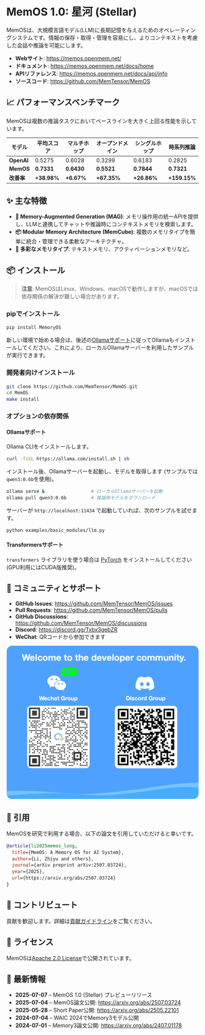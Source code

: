 # MemOS 1.0: 星河 (Stellar)

MemOSは、大規模言語モデル(LLM)に長期記憶を与えるためのオペレーティングシステムです。情報の保存・取得・管理を容易にし、よりコンテキストを考慮した会話や推論を可能にします。

- **Webサイト**: <https://memos.openmem.net/>
- **ドキュメント**: <https://memos.openmem.net/docs/home>
- **APIリファレンス**: <https://memos.openmem.net/docs/api/info>
- **ソースコード**: <https://github.com/MemTensor/MemOS>

## 📈 パフォーマンスベンチマーク

MemOSは複数の推論タスクにおいてベースラインを大きく上回る性能を示しています。

| モデル | 平均スコア | マルチホップ | オープンドメイン | シングルホップ | 時系列推論 |
| ------ | ---------- | ------------ | ---------------- | -------------- | ---------- |
| **OpenAI** | 0.5275 | 0.6028 | 0.3299 | 0.6183 | 0.2825 |
| **MemOS** | **0.7331** | **0.6430** | **0.5521** | **0.7844** | **0.7321** |
| **改善率** | **+38.98%** | **+6.67%** | **+67.35%** | **+26.86%** | **+159.15%** |

## ✨ 主な特徴

- **🧠 Memory-Augmented Generation (MAG)**: メモリ操作用の統一APIを提供し、LLMと連携してチャットや推論時にコンテキストメモリを検索します。
- **📦 Modular Memory Architecture (MemCube)**: 複数のメモリタイプを簡単に統合・管理できる柔軟なアーキテクチャ。
- **💾 多彩なメモリタイプ**: テキストメモリ、アクティベーションメモリなど。

## 📦 インストール

> **注意**: MemOSはLinux、Windows、macOSで動作しますが、macOSでは依存関係の解決が難しい場合があります。

### pipでインストール

```bash
pip install MemoryOS
```

新しい環境で始める場合は、後述の[Ollamaサポート](#ollama-サポート)に従ってOllamaもインストールしてください。これにより、ローカルOllamaサーバーを利用したサンプルが実行できます。

### 開発者向けインストール

```bash
git clone https://github.com/MemTensor/MemOS.git
cd MemOS
make install
```

### オプションの依存関係

#### Ollamaサポート

Ollama CLIをインストールします。

```bash
curl -fsSL https://ollama.com/install.sh | sh
```

インストール後、Ollamaサーバーを起動し、モデルを取得します (サンプルでは`qwen3:0.6b`を使用)。

```bash
ollama serve &                 # ローカルOllamaサーバーを起動
ollama pull qwen3:0.6b         # 推論用モデルをダウンロード
```

サーバーが `http://localhost:11434` で起動していれば、次のサンプルを試せます。

```bash
python examples/basic_modules/llm.py
```

#### Transformersサポート

`transformers` ライブラリを使う場合は [PyTorch](https://pytorch.org/get-started/locally/) をインストールしてください (GPU利用にはCUDA版推奨)。

## 💬 コミュニティとサポート

- **GitHub Issues**: <https://github.com/MemTensor/MemOS/issues>
- **Pull Requests**: <https://github.com/MemTensor/MemOS/pulls>
- **GitHub Discussions**: <https://github.com/MemTensor/MemOS/discussions>
- **Discord**: <https://discord.gg/Txbx3gebZR>
- **WeChat**: QRコードから参加できます

<img src="docs/assets/qr_code.png" alt="QR Code" width="600">

## 📜 引用

MemOSを研究で利用する場合、以下の論文を引用していただけると幸いです。

```bibtex
@article{li2025memos_long,
  title={MemOS: A Memory OS for AI System},
  author={Li, Zhiyu and others},
  journal={arXiv preprint arXiv:2507.03724},
  year={2025},
  url={https://arxiv.org/abs/2507.03724}
}
```

## 🙌 コントリビュート

貢献を歓迎します。詳細は[貢献ガイドライン](https://memos.openmem.net/docs/contribution/overview)をご覧ください。

## 📄 ライセンス

MemOSは[Apache 2.0 License](./LICENSE)で公開されています。

## 📰 最新情報

- **2025-07-07** – MemOS 1.0 (Stellar) プレビューリリース
- **2025-07-04** – MemOS論文公開: <https://arxiv.org/abs/2507.03724>
- **2025-05-28** – Short Paper公開: <https://arxiv.org/abs/2505.22101>
- **2024-07-04** – WAIC 2024でMemory3モデル公開
- **2024-07-01** – Memory3論文公開: <https://arxiv.org/abs/2407.01178>
